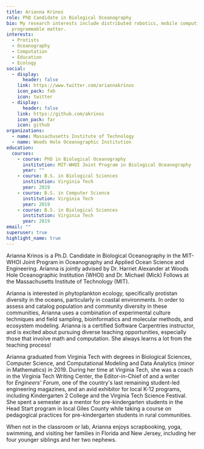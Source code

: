 ```yaml
---
title: Arianna Krinos
role: PhD Candidate in Biological Oceanography
bio: My research interests include distributed robotics, mobile computing and
  programmable matter.
interests:
  - Protists
  - Oceanography
  - Computation
  - Education
  - Ecology
social:
  - display:
      header: false
    link: https://www.twitter.com/ariannakrinos
    icon_pack: fab
    icon: twitter
  - display:
      header: false
    link: https://github.com/akrinos
    icon_pack: far
    icon: github
organizations:
  - name: Massachusetts Institute of Technology
  - name: Woods Hole Oceanographic Institution
education:
  courses:
    - course: PhD in Biological Oceanography
      institution: MIT-WHOI Joint Program in Biological Oceanography
      year: ""
    - course: B.S. in Biological Sciences
      institution: Virginia Tech
      year: 2019
    - course: B.S. in Computer Science
      institution: Virginia Tech
      year: 2019
    - course: B.S. in Biological Sciences
      institution: Virginia Tech
      year: 2019
email: ""
superuser: true
highlight_name: true
---
```

Arianna Krinos is a Ph.D. Candidate in Biological Oceanography in the MIT-WHOI Joint Program in Oceanography and Applied Ocean Science and Engineering. Arianna is jointly advised by Dr. Harriet Alexander at Woods Hole Oceanographic Institution (WHOI) and Dr. Michael (Mick) Follows at the Massachusetts Institute of Technology (MIT).

Arianna is interested in phytoplankton ecology, specifically protistan diversity in the oceans, particularly in coastal environments. In order to assess and catalog population and community diversity in these communities, Arianna uses a combination of experimental culture techniques and field sampling, bioinformatics and molecular methods, and ecosystem modeling. Arianna is a certified Software Carpentries instructor, and is excited about pursuing diverse teaching opportunities, especially those that involve math and computation. She always learns a lot from the teaching process!

Arianna graduated from Virginia Tech with degrees in Biological Sciences, Computer Science, and Computational Modeling and Data Analytics (minor in Mathematics) in 2019. During her time at Virginia Tech, she was a coach in the Virginia Tech Writing Center, the Editor-in-Chief of and a writer for *Engineers' Forum*, one of the country's last remaining student-led engineering magazines, and an avid exhibitor for local K-12 programs, including Kindergarten 2 College and the Virginia Tech Science Festival. She spent a semester as a mentor for pre-kindergarten students in the Head Start program in local Giles County while taking a course on pedagogical practices for pre-kindergarten students in rural communities.

When not in the classroom or lab, Arianna enjoys scrapbooking, yoga, swimming, and visiting her families in Florida and New Jersey, including her four younger siblings and her two nephews.